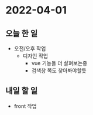 # 2022-04-01
## 오늘 한 일
- 오전/오후 작업
    - 디자인 작업
        - vue 기능들 더 살펴보는중
        - 검색창 쪽도 찾아봐야할듯
## 내일 할 일
- front 작업
